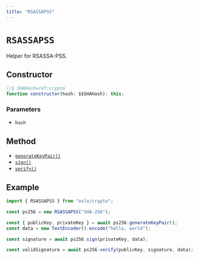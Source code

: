 ```yaml
---
title: "RSASSAPSS"
---
```


# `RSASSAPSS`

Helper for RSASSA-PSS.

## Constructor

```ts
//$ SHAHash=ref:crypto
function constructor(hash: $$SHAHash): this;
```

### Parameters

- `hash`

## Method

- [`generateKeyPair()`](ref:crypto/RSASSAPSS)
- [`sign()`](ref:crypto/RSASSAPSS)
- [`verify()`](ref:crypto/RSASSAPSS)

## Example

```ts
import { RSASSAPSS } from "oslo/crypto";

const ps256 = new RSASSAPSS("SHA-256");

const { publicKey, privateKey } = await ps256.generateKeyPair();
const data = new TextEncoder().encode("hello, world");

const signature = await ps256.sign(privateKey, data);

const validSignature = await ps256.verify(publicKey, signature, data);
```
